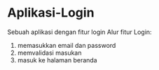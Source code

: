 # Aplikasi-Login
Sebuah aplikasi dengan fitur login
Alur fitur Login:
1. memasukkan email dan password
2. memvalidasi masukan
3. masuk ke halaman beranda
